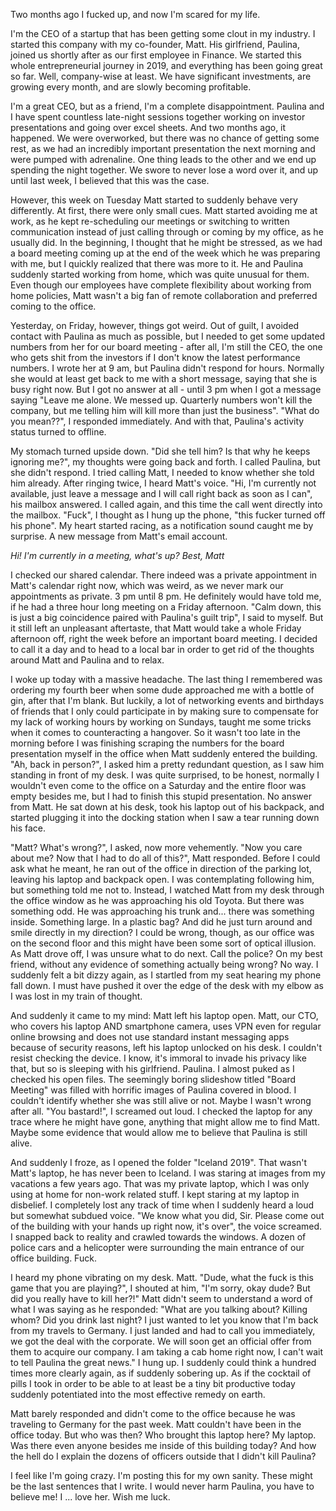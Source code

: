 Two months ago I fucked up, and now I'm scared for my life. 

I'm the CEO of a startup that has been getting some clout in my industry.  I started this company with my co-founder, Matt. His girlfriend, Paulina, joined us shortly after as our first employee in Finance. We started this whole entrepreneurial journey in 2019, and everything has been going great so far. Well, company-wise at least. We have significant investments, are growing every month, and are slowly becoming profitable. 

I'm a great CEO, but as a friend, I'm a complete disappointment. Paulina and I have spent countless late-night sessions together working on investor presentations and going over excel sheets. And two months ago, it happened. We were overworked, but there was no chance of getting some rest, as we had an incredibly important presentation the next morning and were pumped with adrenaline. One thing leads to the other and we end up spending the night together. We swore to never lose a word over it, and up until last week, I believed that this was the case.

However, this week on Tuesday Matt started to suddenly behave very differently. At first, there were only small cues. Matt started avoiding me at work, as he kept re-scheduling our meetings or switching to written communication instead of just calling through or coming by my office, as he usually did. In the beginning, I thought that he might be stressed, as we had a board meeting coming up at the end of the week which he was preparing with me, but I quickly realized that there was more to it. He and Paulina suddenly started working from home, which was quite unusual for them. Even though our employees have complete flexibility about working from home policies, Matt wasn't a big fan of remote collaboration and preferred coming to the office. 

Yesterday, on Friday, however, things got weird. Out of guilt, I avoided contact with Paulina as much as possible, but I needed to get some updated numbers from her for our board meeting - after all, I'm still the CEO, the one who gets shit from the investors if I don't know the latest performance numbers. I wrote her at 9 am, but Paulina didn't respond for hours. Normally she would at least get back to me with a short message, saying that she is busy right now. But I got no answer at all - until 3 pm when I got a message saying "Leave me alone. We messed up. Quarterly numbers won't kill the company, but me telling him will kill more than just the business". "What do you mean??", I responded immediately. And with that, Paulina's activity status turned to offline.

My stomach turned upside down. "Did she tell him? Is that why he keeps ignoring me?", my thoughts were going back and forth. I called Paulina, but she didn't respond. I tried calling Matt, I needed to know whether she told him already. After ringing twice, I heard Matt's voice. "Hi, I'm currently not available, just leave a message and I will call right back as soon as I can", his mailbox answered. I called again, and this time the call went directly into the mailbox. "Fuck", I thought as I hung up the phone, "this fucker turned off his phone". My heart started racing, as a notification sound caught me by surprise. A new message from Matt's email account. 

*Hi! I'm currently in a meeting, what's up? Best, Matt*

I checked our shared calendar. There indeed was a private appointment in Matt's calendar right now, which was weird, as we never mark our appointments as private. 3 pm until 8 pm. He definitely would have told me, if he had a three hour long meeting on a Friday afternoon. "Calm down, this is just a big coincidence paired with Paulina's guilt trip", I said to myself. But it still left an unpleasant aftertaste, that Matt would take a whole Friday afternoon off, right the week before an important board meeting. I decided to call it a day and to head to a local bar in order to get rid of the thoughts around Matt and Paulina and to relax. 

I woke up today with a massive headache. The last thing I remembered was ordering my fourth beer when some dude approached me with a bottle of gin, after that I'm blank. But luckily, a lot of networking events and birthdays of friends that I only could participate in by making sure to compensate for my lack of working hours by working on Sundays, taught me some tricks when it comes to counteracting a hangover. So it wasn't too late in the morning before I was finishing scraping the numbers for the board presentation myself in the office when Matt suddenly entered the building. "Ah, back in person?", I asked him a pretty redundant question, as I saw him standing in front of my desk. I was quite surprised, to be honest, normally I wouldn't even come to the office on a Saturday and the entire floor was empty besides me, but I had to finish this stupid presentation.  No answer from Matt. He sat down at his desk, took his laptop out of his backpack, and started plugging it into the docking station when I saw a tear running down his face. 

"Matt? What's wrong?", I asked, now more vehemently.  "Now you care about me? Now that I had to do all of this?", Matt responded. Before I could ask what he meant, he ran out of the office in direction of the parking lot, leaving his laptop and backpack open. I was contemplating following him, but something told me not to. Instead, I watched Matt from my desk through the office window as he was approaching his old Toyota. But there was something odd. He was approaching his trunk and... there was something inside. Something large. In a plastic bag? And did he just turn around and smile directly in my direction? I could be wrong, though, as our office was on the second floor and this might have been some sort of optical illusion. As Matt drove off, I was unsure what to do next. Call the police? On my best friend, without any evidence of something actually being wrong? No way. I suddenly felt a bit dizzy again, as I startled from my seat hearing my phone fall down. I must have pushed it over the edge of the desk with my elbow as I was lost in my train of thought. 

And suddenly it came to my mind: Matt left his laptop open. Matt, our CTO, who covers his laptop AND smartphone camera, uses VPN even for regular online browsing and does not use standard instant messaging apps because of security reasons, left his laptop unlocked on his desk. I couldn't resist checking the device. I know, it's immoral to invade his privacy like that, but so is sleeping with his girlfriend. Paulina. I almost puked as I checked his open files. The seemingly boring slideshow titled "Board Meeting" was filled with horrific images of Paulina covered in blood. I couldn't identify whether she was still alive or not. Maybe I wasn't wrong after all. "You bastard!", I screamed out loud. I checked the laptop for any trace where he might have gone, anything that might allow me to find Matt. Maybe some evidence that would allow me to believe that Paulina is still alive. 

And suddenly I froze, as I opened the folder "Iceland 2019". That wasn't Matt's laptop, he has never been to Iceland. I was staring at images from my vacations a few years ago. That was my private laptop, which I was only using at home for non-work related stuff. I kept staring at my laptop in disbelief. I completely lost any track of time when I suddenly heard a loud but somewhat subdued voice. "We know what you did, Sir. Please come out of the building with your hands up right now, it's over", the voice screamed. I snapped back to reality and crawled towards the windows. A dozen of police cars and a helicopter were surrounding the main entrance of our office building. Fuck. 

I heard my phone vibrating on my desk. Matt. "Dude, what the fuck is this game that you are playing?", I shouted at him, "I'm sorry, okay dude? But did you really have to kill her?!" Matt didn't seem to understand a word of what I was saying as he responded: "What are you talking about? Killing whom? Did you drink last night? I just wanted to let you know that I'm back from my travels to Germany. I just landed and had to call you immediately, we got the deal with the corporate. We will soon get an official offer from them to acquire our company. I am taking a cab home right now, I can't wait to tell Paulina the great news." I hung up. I suddenly could think a hundred times more clearly again, as if suddenly sobering up. As if the cocktail of pills I took in order to be able to at least be a tiny bit productive today suddenly potentiated into the most effective remedy on earth. 

Matt barely responded and didn't come to the office because he was traveling to Germany for the past week. Matt couldn't have been in the office today. But who was then? Who brought this laptop here? My laptop. Was there even anyone besides me inside of this building today? And how the hell do I explain the dozens of officers outside that I didn't kill Paulina?

I feel like I'm going crazy. I'm posting this for my own sanity. These might be the last sentences that I write. I would never harm Paulina, you have to believe me! I ... love her. Wish me luck.